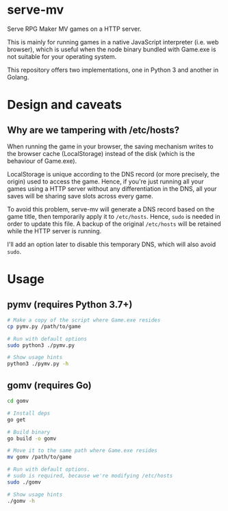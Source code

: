 # serve-mv

Serve RPG Maker MV games on a HTTP server.

This is mainly for running games in a native JavaScript interpreter (i.e. web browser),
which is useful when the node binary bundled with Game.exe is not suitable for your
operating system.

This repository offers two implementations, one in Python 3 and another in Golang.


# Design and caveats

## Why are we tampering with /etc/hosts?

When running the game in your browser, the saving mechanism writes to the browser cache
(LocalStorage) instead of the disk (which is the behaviour of Game.exe).

LocalStorage is unique according to the DNS record (or more precisely, the origin) used
to access the game. Hence, if you're just running all your games using a HTTP server
without any differentiation in the DNS, all your saves will be sharing save slots
across every game.

To avoid this problem, serve-mv will generate a DNS record based on the game title, then
temporarily apply it to `/etc/hosts`. Hence, `sudo` is needed in order to update this file.
A backup of the original `/etc/hosts` will be retained while the HTTP server is running.

I'll add an option later to disable this temporary DNS, which will also avoid `sudo`.


# Usage

## pymv (requires Python 3.7+)

```sh
# Make a copy of the script where Game.exe resides
cp pymv.py /path/to/game

# Run with default options
sudo python3 ./pymv.py

# Show usage hints
python3 ./pymv.py -h
```

## gomv (requires Go)

```sh
cd gomv

# Install deps
go get

# Build binary
go build -o gomv

# Move it to the same path where Game.exe resides
mv gomv /path/to/game

# Run with default options.
# sudo is required, because we're modifying /etc/hosts
sudo ./gomv

# Show usage hints
./gomv -h
```
